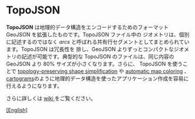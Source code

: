 # TopoJSON
**TopoJSON** は地理的データ構造をエンコードするためのフォーマットGeoJSON を拡張したものです。TopoJSON ファイル中の
ジオメトリは、個別に記述するのではなく *arcs* と呼ばれる共有行セグメントとしてまとめられています。TopoJSON は冗長性を
排し、GeoJSON よりずっとコンパクトなジオメトリの記述が可能です。典型的な TopoJSON のファイルは、同じ内容の GeoJSON より
80% サイズが小さくなります。さらに、 TopoJSON を使うことで [topology-preserving shape simplification](http://bost.ocks.org/mike/simplify/) や [automatic map coloring](http://bl.ocks.org/4188334) 、 [cartograms](http://prag.ma/code/d3-cartogram/)のように地理的データ構造を使ったアプリケーション作成を容易に行えるようになります。

さらに詳しくは [ wiki ](/fod5/topojson/wiki/Home_jp) をご覧ください。

[[English]](https://github.com/mbostock/topojson/blob/master/README.md)
